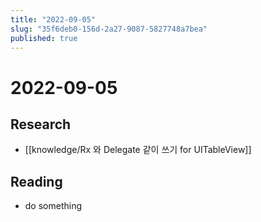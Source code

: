 ```yaml
---
title: "2022-09-05"
slug: "35f6deb0-156d-2a27-9087-5827748a7bea"
published: true
---
```


# 2022-09-05

## Research

- [[knowledge/Rx 와 Delegate 같이 쓰기 for UITableView]]

## Reading

- do something